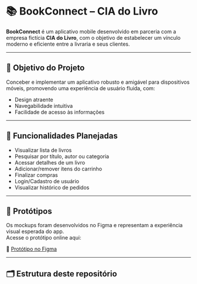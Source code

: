 # 📚 BookConnect – CIA do Livro

**BookConnect** é um aplicativo mobile desenvolvido em parceria com a empresa fictícia **CIA do Livro**, com o objetivo de estabelecer um vínculo moderno e eficiente entre a livraria e seus clientes.

---

## 🎯 Objetivo do Projeto

Conceber e implementar um aplicativo robusto e amigável para dispositivos móveis, promovendo uma experiência de usuário fluida, com:

- Design atraente
- Navegabilidade intuitiva
- Facilidade de acesso às informações

---

## 🧩 Funcionalidades Planejadas

- Visualizar lista de livros
- Pesquisar por título, autor ou categoria
- Acessar detalhes de um livro
- Adicionar/remover itens do carrinho
- Finalizar compras
- Login/Cadastro de usuário
- Visualizar histórico de pedidos

---

## 📱 Protótipos

Os mockups foram desenvolvidos no Figma e representam a experiência visual esperada do app.  
Acesse o protótipo online aqui:

📎 [Protótipo no Figma](https://figma.com/coloque-o-link-aqui)

---

## 🗂 Estrutura deste repositório

